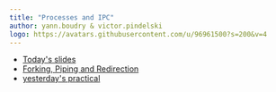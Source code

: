 ```yaml
---
title: "Processes and IPC"
author: yann.boudry & victor.pindelski
logo: https://avatars.githubusercontent.com/u/96961500?s=200&v=4
---
```


- [Today's slides](C_UNIX_Workshop_Processes_and_IPC.pdf)
- [Forking, Piping and Redirection](exercice.html)
- [yesterday's practical](https://asm-2024.github.io/jour3/)
